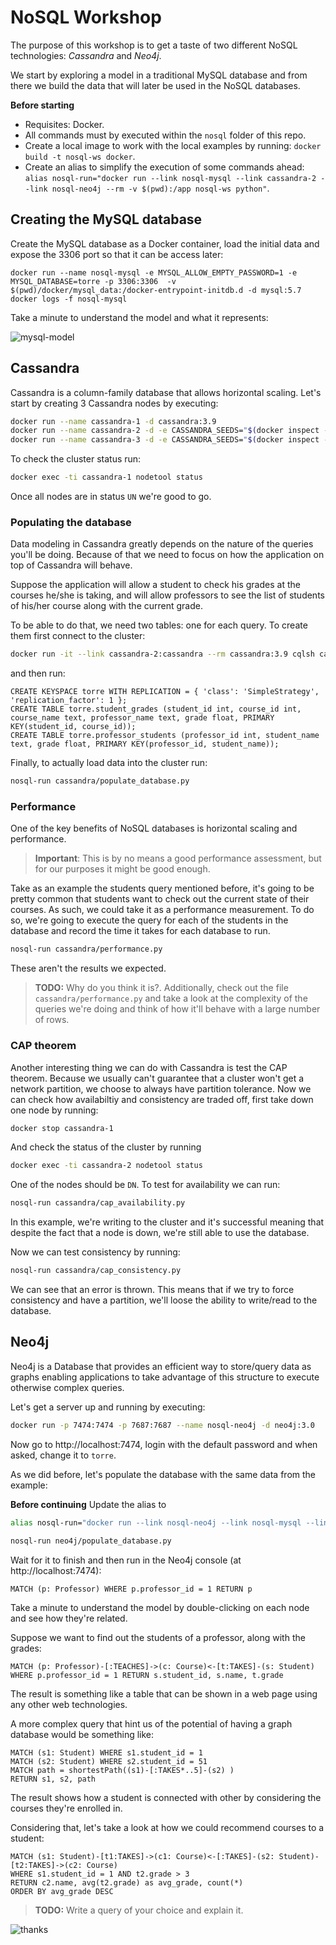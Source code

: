 # NoSQL Workshop

The purpose of this workshop is to get a taste of two different NoSQL technologies: _Cassandra_ and _Neo4j_. 

We start by exploring a model in a traditional MySQL database and from there we build the data that will later be used in the NoSQL databases.

**Before starting**
 * Requisites: Docker.
 * All commands must by executed within the `nosql` folder of this repo.
 * Create a local image to work with the local examples by running: `docker build -t nosql-ws docker`.
 * Create an alias to simplify the execution of some commands ahead: `alias nosql-run="docker run --link nosql-mysql --link cassandra-2 --link nosql-neo4j --rm -v $(pwd):/app nosql-ws python"`.

## Creating the MySQL database

Create the MySQL database as a Docker container, load the initial data and expose the 3306 port so that it can be access later:
```Shell
docker run --name nosql-mysql -e MYSQL_ALLOW_EMPTY_PASSWORD=1 -e MYSQL_DATABASE=torre -p 3306:3306  -v $(pwd)/docker/mysql_data:/docker-entrypoint-initdb.d -d mysql:5.7
docker logs -f nosql-mysql
```

Take a minute to understand the model and what it represents:

![mysql-model](img/mysql-model.png "Our example model")

## Cassandra 
Cassandra is a column-family database that allows horizontal scaling. Let's start by creating 3 Cassandra nodes by executing:

```bash
docker run --name cassandra-1 -d cassandra:3.9
docker run --name cassandra-2 -d -e CASSANDRA_SEEDS="$(docker inspect --format='{{ .NetworkSettings.IPAddress }}' cassandra-1)" cassandra:3.9
docker run --name cassandra-3 -d -e CASSANDRA_SEEDS="$(docker inspect --format='{{ .NetworkSettings.IPAddress }}' cassandra-1)" cassandra:3.9
```


To check the cluster status run:
```bash
docker exec -ti cassandra-1 nodetool status
```
Once all nodes are in status `UN` we're good to go.

### Populating the database
Data modeling in Cassandra greatly depends on the nature of the queries you'll be doing. Because of that we need to focus on how the application on top of Cassandra will behave.

Suppose the application will allow a student to check his grades at the courses he/she is taking, and will allow professors to see the list of students of his/her course along with the current grade.

To be able to do that, we need two tables: one for each query. To create them first connect to the cluster:

```bash
docker run -it --link cassandra-2:cassandra --rm cassandra:3.9 cqlsh cassandra
```

and then run:
 
```
CREATE KEYSPACE torre WITH REPLICATION = { 'class': 'SimpleStrategy', 'replication_factor': 1 };
CREATE TABLE torre.student_grades (student_id int, course_id int, course_name text, professor_name text, grade float, PRIMARY KEY(student_id, course_id));
CREATE TABLE torre.professor_students (professor_id int, student_name text, grade float, PRIMARY KEY(professor_id, student_name));
```

Finally, to actually load data into the cluster run:
```bash
nosql-run cassandra/populate_database.py
```

### Performance
One of the key benefits of NoSQL databases is horizontal scaling and performance.

>**Important**: This is by no means a good performance assessment, but for our purposes it might be good enough.
 
Take as an example the students query mentioned before, it's going to be pretty common that students want to check out the current state of their courses. As such, we could take it as a performance measurement.
To do so, we're going to execute the query for each of the students in the database and record the time it takes for each database to run.

```bash
nosql-run cassandra/performance.py
```

These aren't the results we expected. 
>**TODO:** Why do you think it is?. Additionally, check out the file `cassandra/performance.py` and take a look at the complexity of the queries we're doing and think of how it'll behave with a large number of rows.

### CAP theorem
Another interesting thing we can do with Cassandra is test the CAP theorem. Because we usually can't guarantee that a cluster won't get a network partition, we choose to always have partition tolerance.
Now we can check how availabiltiy and consistency are traded off, first take down one node by running:

```bash
docker stop cassandra-1
```

And check the status of the cluster by running

```bash
docker exec -ti cassandra-2 nodetool status
```

One of the nodes should be `DN`. To test for availability we can run:

```bash
nosql-run cassandra/cap_availability.py
```

In this example, we're writing to the cluster and it's successful meaning that despite the fact that a node is down, we're still able to use the database.

Now we can test consistency by running:

```bash
nosql-run cassandra/cap_consistency.py
```

We can see that an error is thrown. This means that if we try to force consistency and have a partition, we'll loose the ability to write/read to the database.

## Neo4j
Neo4j is a Database that provides an efficient way to store/query data as graphs enabling applications to take advantage of this structure to execute otherwise complex queries.

Let's get a server up and running by executing:

```bash
docker run -p 7474:7474 -p 7687:7687 --name nosql-neo4j -d neo4j:3.0
```

Now go to http://localhost:7474, login with the default password and when asked, change it to `torre`. 

As we did before, let's populate the database with the same data from the example:
 
**Before continuing**
Update the alias to
```bash
alias nosql-run="docker run --link nosql-neo4j --link nosql-mysql --link cassandra-2 --link nosql-neo4j --rm -v $(pwd):/app nosql-ws python"
```

```bash
nosql-run neo4j/populate_database.py
```

Wait for it to finish and then run in the Neo4j console (at http://localhost:7474):
```
MATCH (p: Professor) WHERE p.professor_id = 1 RETURN p
```
Take a minute to understand the model by double-clicking on each node and see how they're related.

Suppose we want to find out the students of a professor, along with the grades:
```
MATCH (p: Professor)-[:TEACHES]->(c: Course)<-[t:TAKES]-(s: Student) WHERE p.professor_id = 1 RETURN s.student_id, s.name, t.grade
```
The result is something like a table that can be shown in a web page using any other web technologies.

A more complex query that hint us of the potential of having a graph database would be something like:

```
MATCH (s1: Student) WHERE s1.student_id = 1
MATCH (s2: Student) WHERE s2.student_id = 51
MATCH path = shortestPath((s1)-[:TAKES*..5]-(s2) )
RETURN s1, s2, path
```
The result shows how a student is connected with other by considering the courses they're enrolled in.


Considering that, let's take a look at how we could recommend courses to a student:
```
MATCH (s1: Student)-[t1:TAKES]->(c1: Course)<-[:TAKES]-(s2: Student)-[t2:TAKES]->(c2: Course)
WHERE s1.student_id = 1 AND t2.grade > 3
RETURN c2.name, avg(t2.grade) as avg_grade, count(*)
ORDER BY avg_grade DESC

```

>**TODO:** Write a query of your choice and explain it.




![thanks](img/thanks.jpg "Thanks!")
